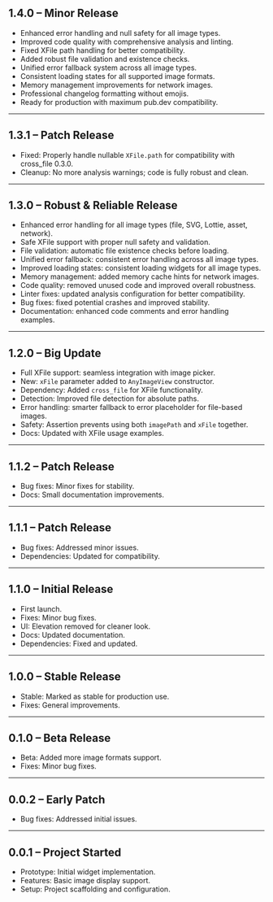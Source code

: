 ## 1.4.0 – Minor Release
- Enhanced error handling and null safety for all image types.
- Improved code quality with comprehensive analysis and linting.
- Fixed XFile path handling for better compatibility.
- Added robust file validation and existence checks.
- Unified error fallback system across all image types.
- Consistent loading states for all supported image formats.
- Memory management improvements for network images.
- Professional changelog formatting without emojis.
- Ready for production with maximum pub.dev compatibility.

---

## 1.3.1 – Patch Release
- Fixed: Properly handle nullable `XFile.path` for compatibility with cross_file 0.3.0.
- Cleanup: No more analysis warnings; code is fully robust and clean.

---

## 1.3.0 – Robust & Reliable Release
- Enhanced error handling for all image types (file, SVG, Lottie, asset, network).
- Safe XFile support with proper null safety and validation.
- File validation: automatic file existence checks before loading.
- Unified error fallback: consistent error handling across all image types.
- Improved loading states: consistent loading widgets for all image types.
- Memory management: added memory cache hints for network images.
- Code quality: removed unused code and improved overall robustness.
- Linter fixes: updated analysis configuration for better compatibility.
- Bug fixes: fixed potential crashes and improved stability.
- Documentation: enhanced code comments and error handling examples.

---

## 1.2.0 – Big Update
- Full XFile support: seamless integration with image picker.
- New: `xFile` parameter added to `AnyImageView` constructor.
- Dependency: Added `cross_file` for XFile functionality.
- Detection: Improved file detection for absolute paths.
- Error handling: smarter fallback to error placeholder for file-based images.
- Safety: Assertion prevents using both `imagePath` and `xFile` together.
- Docs: Updated with XFile usage examples.

---

## 1.1.2 – Patch Release
- Bug fixes: Minor fixes for stability.
- Docs: Small documentation improvements.

---

## 1.1.1 – Patch Release
- Bug fixes: Addressed minor issues.
- Dependencies: Updated for compatibility.

---

## 1.1.0 – Initial Release
- First launch.
- Fixes: Minor bug fixes.
- UI: Elevation removed for cleaner look.
- Docs: Updated documentation.
- Dependencies: Fixed and updated.

---

## 1.0.0 – Stable Release
- Stable: Marked as stable for production use.
- Fixes: General improvements.

---

## 0.1.0 – Beta Release
- Beta: Added more image formats support.
- Fixes: Minor bug fixes.

---

## 0.0.2 – Early Patch
- Bug fixes: Addressed initial issues.

---

## 0.0.1 – Project Started
- Prototype: Initial widget implementation.
- Features: Basic image display support.
- Setup: Project scaffolding and configuration.